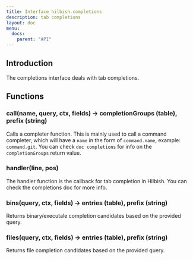 ```yaml
---
title: Interface hilbish.completions
description: tab completions
layout: doc
menu:
  docs:
    parent: "API"
---
```


## Introduction
The completions interface deals with tab completions.

## Functions
### call(name, query, ctx, fields) -> completionGroups (table), prefix (string)
Calls a completer function. This is mainly used to call
a command completer, which will have a `name` in the form
of `command.name`, example: `command.git`.
You can check `doc completions` for info on the `completionGroups` return value.

### handler(line, pos)
The handler function is the callback for tab completion in Hilbish.
You can check the completions doc for more info.

### bins(query, ctx, fields) -> entries (table), prefix (string)
Returns binary/executale completion candidates based on the provided query.

### files(query, ctx, fields) -> entries (table), prefix (string)
Returns file completion candidates based on the provided query.

